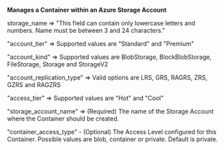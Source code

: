 **Manages a Container within an Azure Storage Account**


storage_name => "This field can contain only lowercase letters and numbers. Name must be between 3 and 24 characters."

"account_tier" => Supported values are "Standard" and "Premium"

"account_kind" => Supported values are BlobStorage, BlockBlobStorage, FileStorage, Storage and StorageV2

"account_replication_type" => Valid options are LRS, GRS, RAGRS, ZRS, GZRS and RAGZRS

"access_tier" => Supported values are "Hot" and "Cool"

"storage_account_name" => (Required) The name of the Storage Account where the Container should be created.

"container_access_type" - (Optional) The Access Level configured for this Container. Possible values are blob, container or private. Default is private.